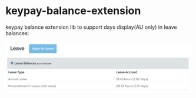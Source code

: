 # keypay-balance-extension

keypay balance extension lib to support days display(AU only) in leave balances:

![image](example.png)
